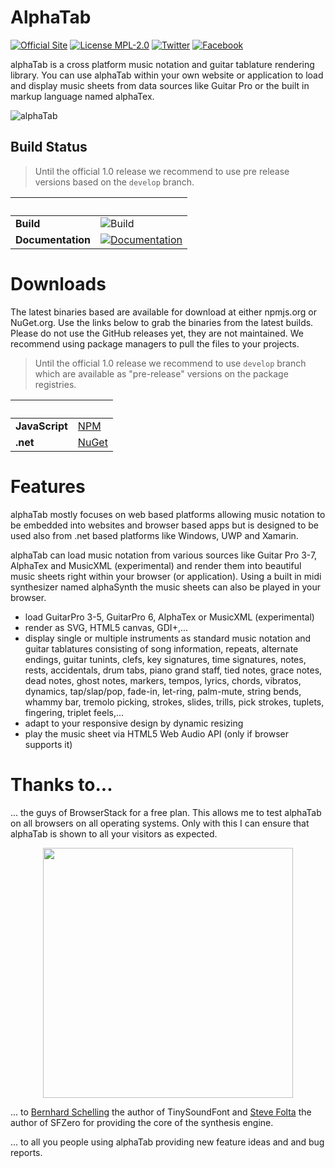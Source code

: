 # AlphaTab

[![Official Site](https://img.shields.io/badge/site-alphatab.net-blue.svg)](https://alphatab.net)
[![License MPL-2.0](https://img.shields.io/badge/license-MPL--2.0-green.svg)](https://www.mozilla.org/en-US/MPL/2.0/)
[![Twitter](https://img.shields.io/badge/twitter-alphaTabMusic-blue.svg)](https://twitter.com/alphaTabMusic)
[![Facebook](https://img.shields.io/badge/facebook-alphaTabMusic-blue.svg)](https://facebook.com/alphaTabMusic)

alphaTab is a cross platform music notation and guitar tablature rendering library. You can use alphaTab within your own website or application to load and display music sheets from data sources like Guitar Pro or the built in markup language named alphaTex.

![alphaTab](img/banner.png?raw=true 'alphaTab')

## Build Status

> Until the official 1.0 release we recommend to use pre release versions based on the `develop` branch.

| &nbsp;            | &nbsp;                                                                                                   |
| ----------------- | -------------------------------------------------------------------------------------------------------- |
| **Build**         | ![Build](https://github.com/CoderLine/alphaTab/workflows/Build/badge.svg?branch=develop)                 |
| **Documentation** | [![Documentation](https://img.shields.io/badge/docs-master-brightgreen.svg)](https://www2.alphatab.net/) |

# Downloads

The latest binaries based are available for download at either npmjs.org or NuGet.org.
Use the links below to grab the binaries from the latest builds. Please do not use the GitHub releases yet, they are not maintained. We recommend using package managers to pull the files to your projects.

> Until the official 1.0 release we recommend to use `develop` branch which are available as "pre-release" versions on the package registries.

| &nbsp;         | &nbsp;                                                   |
| -------------- | -------------------------------------------------------- |
| **JavaScript** | [NPM](https://www.npmjs.com/package/@coderline/alphatab) |
| **.net**       | [NuGet](https://www.nuget.org/profiles/CoderLine)        |

# Features

alphaTab mostly focuses on web based platforms allowing music notation to be embedded into websites and browser based apps but is designed to be used also from .net based platforms like Windows, UWP and Xamarin.

alphaTab can load music notation from various sources like Guitar Pro 3-7, AlphaTex and MusicXML (experimental) and render them into beautiful music sheets right within your browser (or application). Using a built in midi synthesizer named alphaSynth the music sheets can also be played in your browser.

- load GuitarPro 3-5, GuitarPro 6, AlphaTex or MusicXML (experimental)
- render as SVG, HTML5 canvas, GDI+,...
- display single or multiple instruments as standard music notation and guitar tablatures consisting of song information, repeats, alternate endings, guitar tunints, clefs, key signatures, time signatures, notes, rests, accidentals, drum tabs, piano grand staff, tied notes, grace notes, dead notes, ghost notes, markers, tempos, lyrics, chords, vibratos, dynamics, tap/slap/pop, fade-in, let-ring, palm-mute, string bends, whammy bar, tremolo picking, strokes, slides, trills, pick strokes, tuplets, fingering, triplet feels,...
- adapt to your responsive design by dynamic resizing
- play the music sheet via HTML5 Web Audio API (only if browser supports it)

# Thanks to...

... the guys of BrowserStack for a free plan. This allows me to test alphaTab on all browsers on all operating systems. Only with this I can ensure that alphaTab is shown to all your visitors as expected.

<p align="center">
<a href="https://www.browserstack.com" target="_blank"><img src="img/BrowserStack.png?raw=true" width="400" align="center"/></a>
</p>

... to [Bernhard Schelling](https://github.com/schellingb/TinySoundFont) the author of TinySoundFont and [Steve Folta](https://github.com/stevefolta/SFZero) the author of SFZero for providing the core of the synthesis engine.

... to all you people using alphaTab providing new feature ideas and and bug reports.
